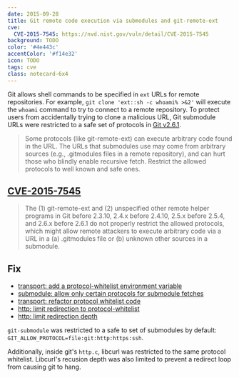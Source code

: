 ```yaml
---
date: 2015-09-28 
title: Git remote code execution via submodules and git-remote-ext
cve:
  CVE-2015-7545: https://nvd.nist.gov/vuln/detail/CVE-2015-7545
background: TODO
color: '#4e443c'
accentColor: '#f14e32'
icon: TODO
tags: cve
class: notecard-6x4
---
```


Git allows shell commands to be specified in `ext` URLs for remote repositories. For example, `git clone 'ext::sh -c whoami% >&2'` will execute the `whoami` command to try to connect to a remote repository. To protect users from accidentally trying to clone a malicious URL, Git submodule URLs were restricted to a safe set of protocols in [Git v2.6.1](https://github.com/git/git/blob/90f7b16b3adc78d4bbabbd426fb69aa78c714f71/Documentation/RelNotes/2.6.1.txt#L13-L18).

> Some protocols (like git-remote-ext) can execute arbitrary code
> found in the URL.  The URLs that submodules use may come from
> arbitrary sources (e.g., .gitmodules files in a remote
> repository), and can hurt those who blindly enable recursive
> fetch.  Restrict the allowed protocols to well known and safe
> ones.

## [CVE-2015-7545](https://nvd.nist.gov/vuln/detail/CVE-2015-7545)

> The (1) git-remote-ext and (2) unspecified other remote helper programs in Git before 2.3.10, 2.4.x before 2.4.10, 2.5.x before 2.5.4, and 2.6.x before 2.6.1 do not properly restrict the allowed protocols, which might allow remote attackers to execute arbitrary code via a URL in a (a) .gitmodules file or (b) unknown other sources in a submodule.

## Fix

* [transport: add a protocol-whitelist environment variable](https://github.com/git/git/commit/a5adaced2e13c135d5d9cc65be9eb95aa3bacedf)
* [submodule: allow only certain protocols for submodule fetches](https://github.com/git/git/commit/33cfccbbf35a56e190b79bdec5c85457c952a021)
* [transport: refactor protocol whitelist code](https://github.com/git/git/commit/5088d3b38775f8ac12d7f77636775b16059b67ef)
* [http: limit redirection to protocol-whitelist](https://github.com/git/git/commit/f4113cac0c88b4f36ee6f3abf3218034440a68e3)
* [http: limit redirection depth](https://github.com/git/git/commit/b258116462399b318c86165c61a5c7123043cfd4)

`git-submodule` was restricted to a safe to set of submodules by default: `GIT_ALLOW_PROTOCOL=file:git:http:https:ssh`.

Additionally, inside git's `http.c`, libcurl was restricted to the same protocol whitelist. Libcurl's recusion depth was also limited to prevent a redirect loop from causing git to hang.
